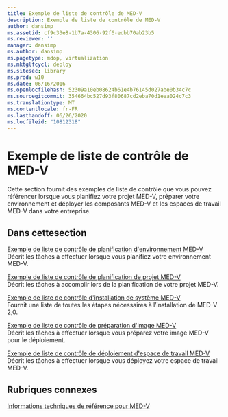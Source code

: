 ```yaml
---
title: Exemple de liste de contrôle de MED-V
description: Exemple de liste de contrôle de MED-V
author: dansimp
ms.assetid: cf9c33e8-1b7a-4306-92f6-edbb70ab23b5
ms.reviewer: ''
manager: dansimp
ms.author: dansimp
ms.pagetype: mdop, virtualization
ms.mktglfcycl: deploy
ms.sitesec: library
ms.prod: w10
ms.date: 06/16/2016
ms.openlocfilehash: 52309a10eb08624b61e4b76145d027abe0b34c7c
ms.sourcegitcommit: 354664bc527d93f80687cd2eba70d1eea024c7c3
ms.translationtype: MT
ms.contentlocale: fr-FR
ms.lasthandoff: 06/26/2020
ms.locfileid: "10812318"
---
```

# Exemple de liste de contrôle de MED-V


Cette section fournit des exemples de liste de contrôle que vous pouvez référencer lorsque vous planifiez votre projet MED-V, préparer votre environnement et déployer les composants MED-V et les espaces de travail MED-V dans votre entreprise.

## Dans cettesection


<a href="" id="example-med-v-environment-planning-checklist"></a>[Exemple de liste de contrôle de planification d'environnement MED-V](example-med-v-environment-planning-checklist.md)  
Décrit les tâches à effectuer lorsque vous planifiez votre environnement MED-V.

<a href="" id="example-med-v-project-planning-checklist"></a>[Exemple de liste de contrôle de planification de projet MED-V](example-med-v-project-planning-checklist.md)  
Décrit les tâches à accomplir lors de la planification de votre projet MED-V.

<a href="" id="example-med-v-system-installation-checklist"></a>[Exemple de liste de contrôle d'installation de système MED-V](example-med-v-system-installation-checklist.md)  
Fournit une liste de toutes les étapes nécessaires à l’installation de MED-V 2,0.

<a href="" id="example-med-v-image-preparation-checklist"></a>[Exemple de liste de contrôle de préparation d'image MED-V](example-med-v-image-preparation-checklist.md)  
Décrit les tâches à effectuer lorsque vous préparez votre image MED-V pour le déploiement.

<a href="" id="example-med-v-workspace-deployment-checklist"></a>[Exemple de liste de contrôle de déploiement d'espace de travail MED-V](example-med-v-workspace-deployment-checklist.md)  
Décrit les tâches à effectuer lorsque vous déployez votre espace de travail MED-V.

## Rubriques connexes


[Informations techniques de référence pour MED-V](technical-reference-for-med-v.md)

 

 





